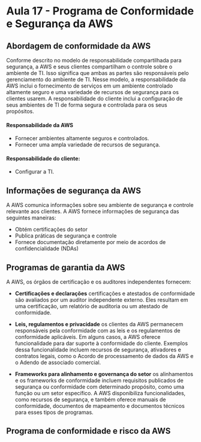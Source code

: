 # Aula 17 - Programa de Conformidade e Segurança da AWS

## Abordagem de conformidade da AWS 
Conforme descrito no modelo de responsabilidade compartilhada para segurança, a AWS e seus clientes compartilham o controle sobre o ambiente de TI. Isso significa que ambas as partes são responsáveis pelo gerenciamento do ambiente de TI. Nesse modelo, a responsabilidade da AWS inclui o fornecimento de serviços em um ambiente controlado altamente seguro e uma variedade de recursos de segurança para os clientes usarem.
A responsabilidade do cliente inclui a configuração de seus ambientes de TI de forma segura e controlada para os seus propósitos.

#### Responsabilidade da AWS
- Fornecer ambientes altamente seguros e controlados.
- Fornecer uma ampla variedade de recursos de segurança.

#### Responsabilidade do cliente:  
- Configurar a TI.


## Informações de segurança da AWS
A AWS comunica informações sobre seu ambiente de segurança e controle relevante aos clientes. A AWS fornece informações de segurança das seguintes maneiras:
- Obtém certificações do setor
- Publica práticas de segurança e controle
- Fornece documentação diretamente por meio de acordos de confidencialidade (NDAs)

## Programas de garantia da AWS
A AWS, os órgãos de certificação e os auditores independentes fornecem:
- **Certificações e declarações**
  certificações e atestados de conformidade são avaliados por um auditor independente externo. Eles resultam em uma certificação, um relatório de auditoria ou um atestado de conformidade.

- **Leis, regulamentos e privacidade**
  os clientes da AWS permanecem responsáveis pela conformidade com as leis e os regulamentos de conformidade aplicáveis. Em alguns casos, a AWS oferece funcionalidade para dar suporte à conformidade do cliente. Exemplos dessa funcionalidade incluem recursos de segurança, ativadores e contratos legais, como o Acordo de processamento de dados da AWS e o Adendo de associado comercial.

- **Frameworks para alinhamento e governança do setor**
os alinhamentos e os frameworks de conformidade incluem requisitos publicados de segurança ou conformidade com determinado propósito, como uma função ou um setor específico. A AWS disponibiliza funcionalidades, como recursos de segurança, e também oferece manuais de conformidade, documentos de mapeamento e documentos técnicos para esses tipos de programas.

## Programa de conformidade e risco da AWS
